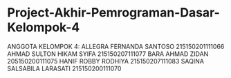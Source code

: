 # Project-Akhir-Pemrograman-Dasar-Kelompok-4
ANGGOTA KELOMPOK 4: ALLEGRA FERNANDA SANTOSO 215150201111066 AHMAD SULTON HIKAM SYIFA 215150207111077 BARA AHMAD ZIDAN 205150200111075 HANIF ROBBY RODHIYA 215150207111083 SAQINA SALSABILA LARASATI 215150200111070
